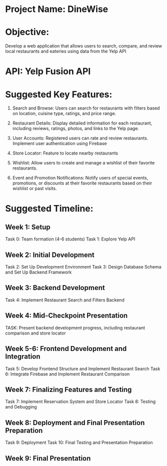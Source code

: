# Project Name: DineWise

# Objective:
Develop a web application that allows users to search, compare, and review local restaurants and eateries using data from the Yelp API

# API: Yelp Fusion API

# Suggested Key Features:
1. Search and Browse: Users can search for restaurants with filters based on location, cuisine type, ratings, and price range.

2. Restaurant Details: Display detailed information for each restaurant, including reviews, ratings, photos, and links to the Yelp page.

3. User Accounts: Registered users can rate and review restaurants. Implement user authentication using Firebase 

4. Store Locator: Feature to locate nearby restaurants 

5. Wishlist: Allow users to create and manage a wishlist of their favorite restaurants.

6. Event and Promotion Notifications: Notify users of special events, promotions, or discounts at their favorite restaurants based on their wishlist or past visits.

# Suggested Timeline:

## Week 1: Setup
Task 0: Team formation (4-6 students)
Task 1: Explore Yelp API

## Week 2: Initial Development
Task 2: Set Up Development Environment
Task 3: Design Database Schema and Set Up Backend Framework

## Week 3: Backend Development
Task 4: Implement Restaurant Search and Filters Backend

## Week 4: Mid-Checkpoint Presentation
TASK: Present backend development progress, including restaurant comparison and store locator

## Week 5-6: Frontend Development and Integration
Task 5: Develop Frontend Structure and Implement Restaurant Search 
Task 6:  Integrate Firebase and Implement Restaurant Comparison

## Week 7: Finalizing Features and Testing
Task 7: Implement Reservation System and Store Locator
Task 8: Testing and Debugging

## Week 8: Deployment and Final Presentation Preparation
Task 9: Deployment
Task 10: Final Testing and Presentation Preparation 

## Week 9: Final Presentation